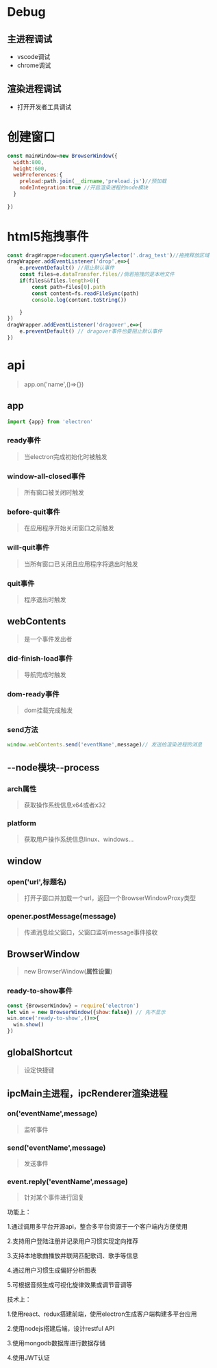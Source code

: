 # Debug

## 主进程调试

* vscode调试
* chrome调试

## 渲染进程调试

* 打开开发者工具调试

# 创建窗口

```javascript
const mainWindow=new BrowserWindow({
  width:800,
  height:600,
  webPreferences:{
    preload:path.join(__dirname,'preload.js')//预加载
    nodeIntegration:true //开启渲染进程的node模块
  }
  
})
```

# html5拖拽事件

```javascript
const dragWrapper=document.querySelector('.drag_test')//拖拽释放区域
dragWrapper.addEventListener('drop',e=>{
    e.preventDefault() //阻止默认事件
    const files=e.dataTransfer.files//倘若拖拽的是本地文件
    if(files&&files.length>0){
        const path=files[0].path
        const content=fs.readFileSync(path)
        console.log(content.toString())

    }
})
dragWrapper.addEventListener('dragover',e=>{
    e.preventDefault() // dragover事件也要阻止默认事件
})
```



# api

> app.on('name',()=>{})

## app

```javascript
import {app} from 'electron'
```

### ready事件

> 当electron完成初始化时被触发

### window-all-closed事件

> 所有窗口被关闭时触发

### before-quit事件

> 在应用程序开始关闭窗口之前触发

### will-quit事件

> 当所有窗口已关闭且应用程序将退出时触发

### quit事件

> 程序退出时触发

## webContents

> 是一个事件发出者

### did-finish-load事件

> 导航完成时触发

### dom-ready事件

> dom挂载完成触发

### send方法

```javascript
window.webContents.send('eventName',message)// 发送给渲染进程的消息
```

## --node模块--process

### arch属性

>  获取操作系统信息x64或者x32

### platform

> 获取用户操作系统信息linux、windows...

## window

### open('url',标题名)

> 打开子窗口并加载一个url，返回一个BrowserWindowProxy类型

### opener.postMessage(message)

> 传递消息给父窗口，父窗口监听message事件接收

## BrowserWindow

> new BrowserWindow(**属性设置**)

### ready-to-show事件

```javascript
const {BrowserWindow} = require('electron')
let win = new BrowserWindow({show:false}) // 先不显示
win.once('ready-to-show',()=>{
  win.show()
})
```

## globalShortcut

> 设定快捷键

## ipcMain主进程，ipcRenderer渲染进程

### on('eventName',message)

> 监听事件

### send('eventName',message)

> 发送事件

### event.reply('eventName',message)

> 针对某个事件进行回复



功能上：

1.通过调用多平台开源api，整合多平台资源于一个客户端内方便使用

2.支持用户登陆注册并记录用户习惯实现定向推荐

3.支持本地歌曲播放并联网匹配歌词、歌手等信息

4.通过用户习惯生成偏好分析图表

5.可根据音频生成可视化旋律效果或调节音调等

技术上：

1.使用react、redux搭建前端，使用electron生成客户端构建多平台应用

2.使用nodejs搭建后端，设计restful API

3.使用mongodb数据库进行数据存储

4.使用JWT认证

